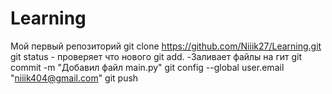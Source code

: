 # Learning
Мой первый репозиторий
git clone https://github.com/Niiik27/Learning.git
git status - проверяет что нового
git add. -Заливает файлы на гит
git commit -m "Добавил файл main.py"
git config --global user.email "niiik404@gmail.com"
git push
